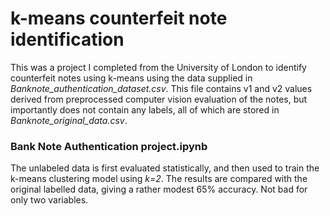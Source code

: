 # k-means counterfeit note identification
This was a project I completed from the University of London to identify counterfeit notes using k-means using the data supplied in *Banknote_authentication_dataset.csv*. This file contains v1 and v2 values derived from preprocessed computer vision evaluation of the notes, but importantly does not contain any labels, all of which are stored in *Banknote_original_data.csv*.
### Bank Note Authentication project.ipynb
The unlabeled data is first evaluated statistically, and then used to train the k-means clustering model using *k=2*. The results are compared with the original labelled data, giving a rather modest 65% accuracy. Not bad for only two variables. 
